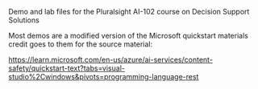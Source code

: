 Demo and lab files for the Pluralsight AI-102 course on Decision Support Solutions

Most demos are a modified version of the Microsoft quickstart materials credit goes to them for the source material: 

https://learn.microsoft.com/en-us/azure/ai-services/content-safety/quickstart-text?tabs=visual-studio%2Cwindows&pivots=programming-language-rest 
